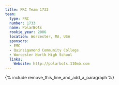 ```yaml
---
title: FRC Team 1733
team:
  type: FRC
  number: 1733
  name: PolarBots
  rookie_year: 2006
  location: Worcester, MA, USA
  sponsors:
  - EMC
  - Quinsigamond Community College
  - Worcester North High School
  links:
    Website: http://polarbots.110mb.com
---
```


{% include remove_this_line_and_add_a_paragraph %}